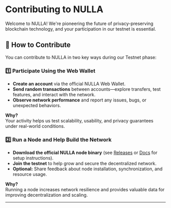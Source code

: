 # Contributing to NULLA

Welcome to NULLA! We're pioneering the future of privacy-preserving blockchain technology, and your participation in our testnet is essential.

## 🚀 How to Contribute

You can contribute to NULLA in two key ways during our Testnet phase:

### 1️⃣ Participate Using the Web Wallet

- **Create an account** via the official NULLA Web Wallet.
- **Send random transactions** between accounts—explore transfers, test features, and interact with the network.
- **Observe network performance** and report any issues, bugs, or unexpected behaviors.

**Why?**  
Your activity helps us test scalability, usability, and privacy guarantees under real-world conditions.

### 2️⃣ Run a Node and Help Build the Network

- **Download the official NULLA node binary** (see [Releases](#) or [Docs](docs/USER-GUIDE.md) for setup instructions).
- **Join the testnet** to help grow and secure the decentralized network.
- **Optional:** Share feedback about node installation, synchronization, and resource usage.

**Why?**  
Running a node increases network resilience and provides valuable data for improving decentralization and scaling.

---



